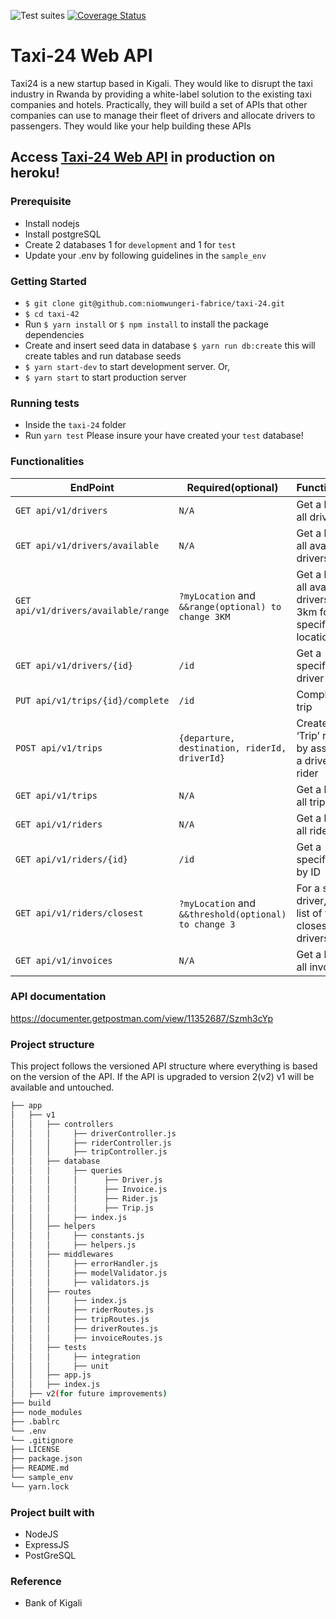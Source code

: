 ![Test suites](https://github.com/niomwungeri-fabrice/taxi-24/workflows/Test%20suites/badge.svg)
[![Coverage Status](https://coveralls.io/repos/github/niomwungeri-fabrice/taxi-24/badge.svg?branch=docker-configurations)](https://coveralls.io/github/niomwungeri-fabrice/taxi-24?branch=docker-configurations)

# Taxi-24 Web API

Taxi24 is a new startup based in Kigali. They would like to disrupt the taxi industry in Rwanda by providing a white-label solution to the existing taxi companies and hotels. Practically, they will build a set of APIs that other companies can use to manage their fleet of drivers and allocate drivers to passengers. They would like your help building these APIs

## Access [Taxi-24 Web API](https://bk-taxi-24.herokuapp.com/) in production on heroku! 

### Prerequisite

- Install nodejs
- Install postgreSQL
- Create 2 databases 1 for `development` and 1 for `test`
- Update your .env by following guidelines in the `sample_env`

### Getting Started

- `$ git clone git@github.com:niomwungeri-fabrice/taxi-24.git`
- `$ cd taxi-42`
- Run `$ yarn install` or `$ npm install` to install the package dependencies
- Create and insert seed data in database `$ yarn run db:create` this will create tables and run database seeds
- `$ yarn start-dev` to start development server. Or,
- `$ yarn start` to start production server

### Running tests

- Inside the `taxi-24` folder
- Run `yarn test` Please insure your have created your `test` database!

### Functionalities

| EndPoint                            |Required(optional)         | Functionality                                                          |
| ------------------------------------|---------------------------| ---------------------------------------------------------------------- |
| `GET api/v1/drivers`                |`N/A`                      | Get a list of all drivers                                              |
| `GET api/v1/drivers/available`      |`N/A`                      | Get a list of all available drivers                                    |
| `GET api/v1/drivers/available/range`|`?myLocation` and `&&range(optional) to change 3KM` | Get a list of all available drivers within 3km for a specific location |
| `GET api/v1/drivers/{id}`           |`/id`                      | Get a specific driver by ID                                            |
| `PUT api/v1/trips/{id}/complete`    |`/id`                      | Complete a trip                                                        |
| `POST api/v1/trips`  |`{departure, destination, riderId, driverId}` | Create a new ‘Trip’ request by assigning a driver to a rider       |
| `GET api/v1/trips`                  |`N/A`                      | Get a list of all trips                                                |
| `GET api/v1/riders`                 |`N/A`                      | Get a list of all riders                                               |
| `GET api/v1/riders/{id}`            |`/id`                      | Get a specific rider by ID                                             |
| `GET api/v1/riders/closest`         |`?myLocation` and `&&threshold(optional) to change 3` | For a specific driver, get a list of the 3 closest drivers|
| `GET api/v1/invoices`               |`N/A`              | Get a list of all invoices                                             |

### API documentation

https://documenter.getpostman.com/view/11352687/Szmh3cYp

### Project structure

This project follows the versioned API structure where everything is based on the version of the API.
If the API is upgraded to version 2(v2) v1 will be available and untouched.

```bash
├── app
│   ├── v1
│   │   ├── controllers
│   │   │     ├── driverController.js
│   │   │     ├── riderController.js
│   │   │     ├── tripController.js
│   │   ├── database
│   │   │     ├── queries
│   │   │     │      ├── Driver.js
│   │   │     │      ├── Invoice.js
│   │   │     │      ├── Rider.js
│   │   │     │      ├── Trip.js
│   │   │     ├── index.js
│   │   ├── helpers
│   │   │     ├── constants.js
│   │   │     ├── helpers.js
│   │   ├── middlewares
│   │   │     ├── errorHandler.js
│   │   │     ├── modelValidator.js
│   │   │     ├── validators.js
│   │   ├── routes
│   │   │     ├── index.js
│   │   │     ├── riderRoutes.js
│   │   │     ├── tripRoutes.js
│   │   │     ├── driverRoutes.js
│   │   │     ├── invoiceRoutes.js
│   │   ├── tests
│   │   │     ├── integration
│   │   │     ├── unit
│   │   ├── app.js
│   │   ├── index.js
│   ├── v2(for future improvements)
├── build
├── node_modules
├── .bablrc
└── .env
└── .gitignore
├── LICENSE
├── package.json
├── README.md
└── sample_env
└── yarn.lock
```

### Project built with

- NodeJS
- ExpressJS
- PostGreSQL

### Reference

- Bank of Kigali
